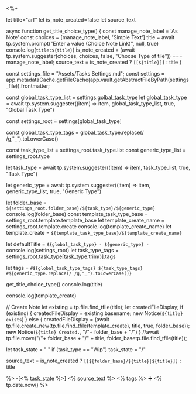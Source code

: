 <%*

  let title="arf"
  let is_note_created=false
  let source_text


async function get_title_choice_type() {
  const manage_note_label = 'As Note'
  const choices = [manage_note_label, 'Simple Text']
  title = await tp.system.prompt("Enter a value (Choice Note Link)", null, true)
  console.log(`title:${title}`)
  is_note_created = (await tp.system.suggester(choices, choices, false, "Choose Type of tile")) === manage_note_label;
  source_text = is_note_created ? `[[${title}]]` : title
}

const settings_file = "Assets/Tasks Settings.md";
const settings = app.metadataCache.getFileCache(app.vault.getAbstractFileByPath(settings_file)).frontmatter;

const global_task_type_list = settings.golbal_task_type
let global_task_type = await tp.system.suggester((item) => item, global_task_type_list, true, "Global Task Type")

const settings_root = settings[global_task_type]

const global_task_type_tags = global_task_type.replace(/ /g,"_").toLowerCase()

const task_type_list = settings_root.task_type.list
const generic_type_list = settings_root.type

let task_type = await tp.system.suggester((item) => item, task_type_list, true, "Task Type")

let generic_type = await tp.system.suggester((item) => item, generic_type_list, true, "Generic Type")

let folder_base = `${settings_root.folder_base}/${task_type}/${generic_type}`
console.log(folder_base)
const template_task_type_base = settings_root.template.template_base
let template_create_name = settings_root.template.create
console.log(template_create_name)
let template_create = `${template_task_type_base}/${template_create_name}`

let defaultTitle = `${global_task_type} - ${generic_type} - `
console.log(settings_root)
let task_type_tags = settings_root.task_type[task_type.trim()].tags

let tags = `#${global_task_type_tags} ${task_type_tags} #${generic_type.replace(/ /g,"_").toLowerCase()}`

get_title_choice_type()
console.log(title)

console.log(template_create)

// Create Note
let existing = tp.file.find_tfile(title);
let createdFileDisplay;
if (existing) {
  createdFileDisplay = existing.basename;
  new Notice(`${title} exists`)
} else {
  createdFileDisplay = (await tp.file.create_new(tp.file.find_tfile(template_create), title, true, folder_base));
  new Notice(`${title} Created.`, "/"+ folder_base + "/")
}
//await tp.file.move("/"+ folder_base + "/" + title, folder_basetp.file.find_tfile(title));

let task_state = " "
if (task_type == "Wip") task_state = "/"

source_text = is_note_created ? `[[${folder_base}/${title}|${title}]]` : title


  %> -[<% task_state %>] <% source_text %>  <% tags %>    ➕ <% tp.date.now() %>